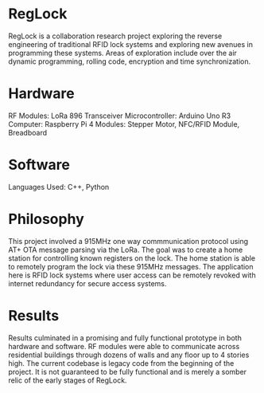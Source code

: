 # RegLock

RegLock is a collaboration research project exploring the reverse engineering of traditional RFID lock systems and exploring
new avenues in programming these systems. Areas of exploration include over the air dynamic programming, rolling code, encryption
and time synchronization.

# Hardware

RF Modules: LoRa 896 Transceiver
Microcontroller: Arduino Uno R3
Computer: Raspberry Pi 4
Modules: Stepper Motor, NFC/RFID Module, Breadboard

# Software

Languages Used: C++, Python

# Philosophy

This project involved a 915MHz one way commmunication protocol using AT+ OTA message parsing via the LoRa.
The goal was to create a home station for controlling known registers on the lock. The home station is able
to remotely program the lock via these 915MHz messages. The application here is RFID lock systems where user
access can be remotely revoked with internet redundancy for secure access systems.

# Results

Results culminated in a promising and fully functional prototype in both hardware and software.
RF modules were able to communicate across residential buildings through dozens of walls and 
any floor up to 4 stories high. The current codebase is legacy code from the beginning of the project.
It is not guaranteed to be fully functional and is merely a somber relic of the early stages of RegLock.
